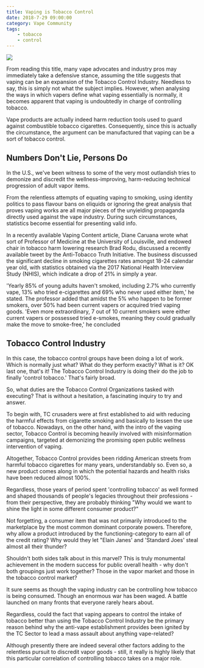 ```yaml
---
title: Vaping is Tobacco Control
date: 2018-7-29 09:00:00
category: Vape Community
tags:
	- tobacco
	- control
---
```


![](/img/2.jpg)

From reading this title, many vape advocates and industry pros may immediately take a defensive stance, assuming the title suggests that vaping can be an expansion of the Tobacco Control Industry. Needless to say, this is simply not what the subject implies. However, when analysing the ways in which vapers define what vaping essentially is normally, it becomes apparent that vaping is undoubtedly in charge of controlling tobacco.

Vape products are actually indeed harm reduction tools used to guard against combustible tobacco cigarettes. Consequently, since this is actually the circumstance, the argument can be manufactured that vaping can be a sort of tobacco control.

<!-- more -->

## Numbers Don't Lie, Persons Do

In the U.S., we've been witness to some of the very most outlandish tries to demonize and discredit the wellness-improving, harm-reducing technical progression of adult vapor items.

From the relentless attempts of equating vaping to smoking, using identity politics to pass flavour bans on eliquids or ignoring the great analysis that proves vaping works are all major pieces of the unyielding propaganda directly used against the vape industry. During such circumstances, statistics become essential for presenting valid info.

In a recently available Vaping Content article, Diane Caruana wrote what sort of Professor of Medicine at the University of Louisville, and endowed chair in tobacco harm lowering research Brad Rodu, discussed a recently available tweet by the Anti-Tobacco Truth Initiative. The business discussed the significant decline in smoking cigarettes rates amongst 18-24 calendar year old, with statistics obtained via the 2017 National Health Interview Study (NHIS), which indicate a drop of 21% in simply a year.

'Yearly 85% of young adults haven't smoked, including 2.7% who currently vape, 13% who tried e-cigarettes and 69% who never used either item,' he stated. The professor added that amidst the 5% who happen to be former smokers, over 50% had been current vapers or acquired tried vaping goods. 'Even more extraordinary, 7 out of 10 current smokers were either current vapers or possessed tried e-smokes, meaning they could gradually make the move to smoke-free,' he concluded

## Tobacco Control Industry

In this case, the tobacco control groups have been doing a lot of work. Which is normally just what? What do they perform exactly? What is it? OK last one, that's it! The Tobacco Control Industry is doing their do the job to finally 'control tobacco.' That's fairly broad.

So, what duties are the Tobacco Control Organizations tasked with executing? That is without a hesitation, a fascinating inquiry to try and answer.

To begin with, TC crusaders were at first established to aid with reducing the harmful effects from cigarette smoking and basically to lessen the use of tobacco. Nowadays, on the other hand, with the intro of the vaping sector, Tobacco Control is becoming heavily involved with misinformation campaigns, targeted at demonizing the promising open public wellness intervention of vaping.

Altogether, Tobacco Control provides been ridding American streets from harmful tobacco cigarettes for many years, understandably so. Even so, a new product comes along in which the potential hazards and health risks have been reduced almost 100%.

Regardless, those years of period spent 'controlling tobacco' as well formed and shaped thousands of people's legacies throughout their professions - from their perspective, they are probably thinking "Why would we want to shine the light in some different consumer product?"

Not forgetting, a consumer item that was not primarily introduced to the marketplace by the most common dominant corporate powers. Therefore, why allow a product introduced by the functioning-category to earn all of the credit rating? Why would they let "Elain Janes' and 'Standard Joes' steal almost all their thunder?

Shouldn't both sides talk about in this marvel? This is truly monumental achievement in the modern success for public overall health - why don't both groupings just work together? Those in the vapor market and those in the tobacco control market?

It sure seems as though the vaping industry can be controlling how tobacco is being consumed. Though an enormous war has been waged. A battle launched on many fronts that everyone rarely hears about.

Regardless, could the fact that vaping appears to control the intake of tobacco better than using the Tobacco Control Industry be the primary reason behind why the anti-vape establishment provides been ignited by the TC Sector to lead a mass  assault about anything vape-related?

Although presently there are indeed several other factors adding to the relentless pursuit to discredit vapor goods - still, it really is highly likely that this particular correlation of controlling tobacco takes on a major role.